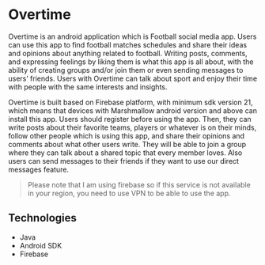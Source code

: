 # Overtime
Overtime is an android application which is Football social media app. Users can use this app to find football matches schedules and share their ideas and opinions about anything related to football.
Writing posts, comments, and expressing feelings by liking them is what this app is all about, with the ability of creating groups and/or join them or even sending messages to users’ friends.
Users with Overtime can talk about sport and enjoy their time with people with the same interests and insights.

Overtime is built based on Firebase platform, with minimum sdk version 21, which means that devices with Marshmallow android version and above can install this app.
Users should register before using the app. Then, they can write posts about their favorite teams, players or whatever is on their minds, follow other people which is using this app, and share their opinions and comments about what other users write. They will be able to join a group where they can talk about a shared topic that every member loves. Also users can send messages to their friends if they want to use our direct messages feature.

>Please note that I am using firebase so if this service is not available in your region, you need to use VPN to be able to use the app.

## Technologies
* Java
* Android SDK
* Firebase
